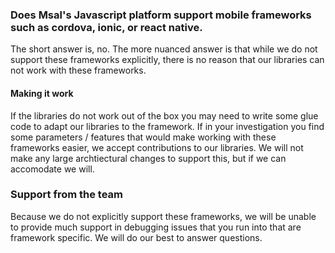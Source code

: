 ### Does Msal's Javascript platform support mobile frameworks such as cordova, ionic, or react native. 
The short answer is, no.  The more nuanced answer is that while we do not support these frameworks explicitly, there is no reason that our libraries can not work with these frameworks.

#### Making it work
If the libraries do not work out of the box you may need to write some glue code to adapt our libraries to the framework.  If in your investigation you find some parameters / features that would make working with these frameworks easier, we accept contributions to our libraries.  We will not make any large archtiectural changes to support this, but if we can accomodate we will.

### Support from the team
Because we do not explicitly support these frameworks, we will be unable to provide much support in debugging issues that you run into that are framework specific. We will do our best to answer questions. 

